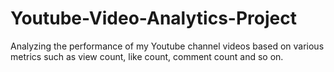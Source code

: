 # Youtube-Video-Analytics-Project
Analyzing the performance of my Youtube channel videos based on various metrics such as view count, like count, comment count and so on.
